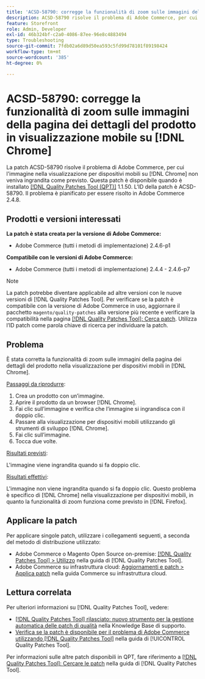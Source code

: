 ```yaml
---
title: 'ACSD-58790: corregge la funzionalità di zoom sulle immagini della pagina dei dettagli del prodotto in visualizzazione mobile su [!DNL Chrome]'
description: ACSD-58790 risolve il problema di Adobe Commerce, per cui l'immagine nella visualizzazione per dispositivi mobili in  [!DNL Chrome]  non veniva ingrandita come previsto.
feature: Storefront
role: Admin, Developer
exl-id: 46b324bf-c2a0-4086-87ee-96e8c4883494
type: Troubleshooting
source-git-commit: 7fdb02a6d89d50ea593c5fd99d78101f89198424
workflow-type: tm+mt
source-wordcount: '385'
ht-degree: 0%

---
```


# ACSD-58790: corregge la funzionalità di zoom sulle immagini della pagina dei dettagli del prodotto in visualizzazione mobile su [!DNL Chrome]

La patch ACSD-58790 risolve il problema di Adobe Commerce, per cui l&#39;immagine nella visualizzazione per dispositivi mobili su [!DNL Chrome] non veniva ingrandita come previsto. Questa patch è disponibile quando è installato [[!DNL Quality Patches Tool (QPT)]](https://experienceleague.adobe.com/en/docs/commerce-operations/tools/quality-patches-tool/quality-patches-tool-to-self-serve-quality-patches) 1.1.50. L’ID della patch è ACSD-58790. Il problema è pianificato per essere risolto in Adobe Commerce 2.4.8.

## Prodotti e versioni interessati

**La patch è stata creata per la versione di Adobe Commerce:**

* Adobe Commerce (tutti i metodi di implementazione) 2.4.6-p1

**Compatibile con le versioni di Adobe Commerce:**

* Adobe Commerce (tutti i metodi di implementazione) 2.4.4 - 2.4.6-p7

>[!NOTE]
>
>La patch potrebbe diventare applicabile ad altre versioni con le nuove versioni di [!DNL Quality Patches Tool]. Per verificare se la patch è compatibile con la versione di Adobe Commerce in uso, aggiornare il pacchetto `magento/quality-patches` alla versione più recente e verificare la compatibilità nella pagina [[!DNL Quality Patches Tool]: Cerca patch](https://experienceleague.adobe.com/tools/commerce-quality-patches/index.html). Utilizza l’ID patch come parola chiave di ricerca per individuare la patch.

## Problema

È stata corretta la funzionalità di zoom sulle immagini della pagina dei dettagli del prodotto nella visualizzazione per dispositivi mobili in [!DNL Chrome].

<u>Passaggi da riprodurre</u>:

1. Crea un prodotto con un’immagine.
1. Aprire il prodotto da un browser [!DNL Chrome].
1. Fai clic sull’immagine e verifica che l’immagine si ingrandisca con il doppio clic.
1. Passare alla visualizzazione per dispositivi mobili utilizzando gli strumenti di sviluppo [!DNL Chrome].
1. Fai clic sull’immagine.
1. Tocca due volte.

<u>Risultati previsti</u>:

L&#39;immagine viene ingrandita quando si fa doppio clic.

<u>Risultati effettivi</u>:

L&#39;immagine non viene ingrandita quando si fa doppio clic. Questo problema è specifico di [!DNL Chrome] nella visualizzazione per dispositivi mobili, in quanto la funzionalità di zoom funziona come previsto in [!DNL Firefox].

## Applicare la patch

Per applicare singole patch, utilizzare i collegamenti seguenti, a seconda del metodo di distribuzione utilizzato:

* Adobe Commerce o Magento Open Source on-premise: [[!DNL Quality Patches Tool] > Utilizzo](/help/tools/quality-patches-tool/usage.md) nella guida di [!DNL Quality Patches Tool].
* Adobe Commerce su infrastruttura cloud: [Aggiornamenti e patch > Applica patch](https://experienceleague.adobe.com/docs/commerce-cloud-service/user-guide/develop/upgrade/apply-patches.html) nella guida Commerce su infrastruttura cloud.

## Lettura correlata

Per ulteriori informazioni su [!DNL Quality Patches Tool], vedere:

* [[!DNL Quality Patches Tool] rilasciato: nuovo strumento per la gestione automatica delle patch di qualità](https://experienceleague.adobe.com/en/docs/commerce-operations/tools/quality-patches-tool/quality-patches-tool-to-self-serve-quality-patches) nella Knowledge Base di supporto.
* [Verifica se la patch è disponibile per il problema di Adobe Commerce utilizzando  [!DNL Quality Patches Tool]](/help/tools/quality-patches-tool/patches-available-in-qpt/check-patch-for-magento-issue-with-magento-quality-patches.md) nella guida di [!UICONTROL Quality Patches Tool].


Per informazioni sulle altre patch disponibili in QPT, fare riferimento a [[!DNL Quality Patches Tool]: Cercare le patch](https://experienceleague.adobe.com/tools/commerce-quality-patches/index.html) nella guida di [!DNL Quality Patches Tool].
